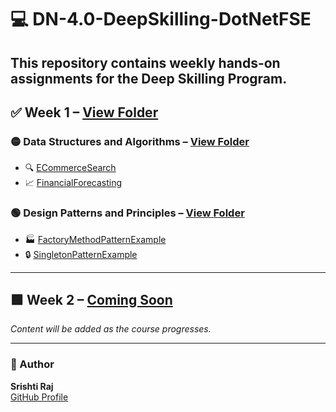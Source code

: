 # 💻 DN-4.0-DeepSkilling-DotNetFSE
This repository contains weekly hands-on assignments for the Deep Skilling Program.
---

## ✅ Week 1 – [View Folder](https://github.com/srishti-raj-135/DN-4.0-DeepSkilling-DotNetFSE/tree/main/Week1)

### 🟡 Data Structures and Algorithms – [View Folder](https://github.com/srishti-raj-135/DN-4.0-DeepSkilling-DotNetFSE/tree/main/Week1/DataStructuresAndAlgorithms)

- 🔍 [ECommerceSearch](https://github.com/srishti-raj-135/DN-4.0-DeepSkilling-DotNetFSE/tree/main/Week1/DataStructuresAndAlgorithms/ECommerceSearch)
- 📈 [FinancialForecasting](https://github.com/srishti-raj-135/DN-4.0-DeepSkilling-DotNetFSE/tree/main/Week1/DataStructuresAndAlgorithms/FinancialForecasting)

### 🟢 Design Patterns and Principles – [View Folder](https://github.com/srishti-raj-135/DN-4.0-DeepSkilling-DotNetFSE/tree/main/Week1/DesignPatternsAndPrinciples)

- 🏭 [FactoryMethodPatternExample](https://github.com/srishti-raj-135/DN-4.0-DeepSkilling-DotNetFSE/tree/main/Week1/DesignPatternsAndPrinciples/FactoryMethodPatternExample)
- 🔒 [SingletonPatternExample](https://github.com/srishti-raj-135/DN-4.0-DeepSkilling-DotNetFSE/tree/main/Week1/DesignPatternsAndPrinciples/SingletonPatternExample)

---

## 🟩 Week 2 – [Coming Soon](https://github.com/srishti-raj-135/DN-4.0-DeepSkilling-DotNetFSE/tree/main/Week2)

*Content will be added as the course progresses.*

---

### 📌 Author
**Srishti Raj**  
[GitHub Profile](https://github.com/srishti-raj-135)

